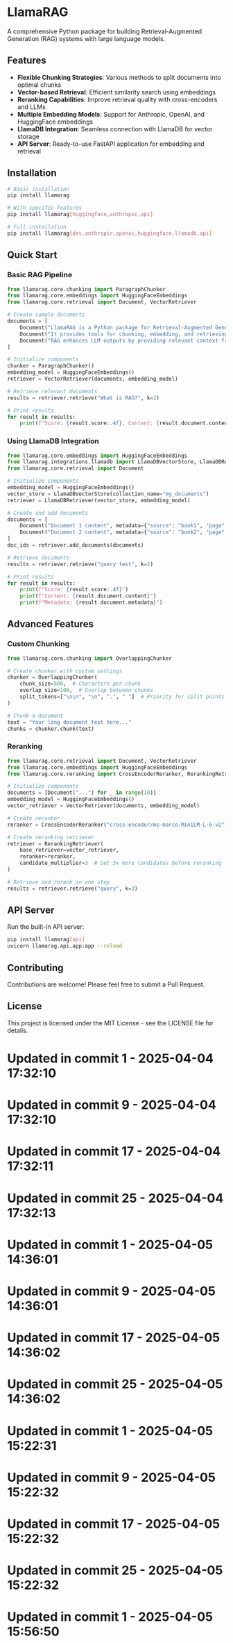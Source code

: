# LlamaRAG

A comprehensive Python package for building Retrieval-Augmented Generation (RAG) systems with large language models.

## Features

- **Flexible Chunking Strategies**: Various methods to split documents into optimal chunks
- **Vector-based Retrieval**: Efficient similarity search using embeddings
- **Reranking Capabilities**: Improve retrieval quality with cross-encoders and LLMs
- **Multiple Embedding Models**: Support for Anthropic, OpenAI, and HuggingFace embeddings
- **LlamaDB Integration**: Seamless connection with LlamaDB for vector storage
- **API Server**: Ready-to-use FastAPI application for embedding and retrieval

## Installation

```bash
# Basic installation
pip install llamarag

# With specific features
pip install llamarag[huggingface,anthropic,api]

# Full installation
pip install llamarag[dev,anthropic,openai,huggingface,llamadb,api]
```

## Quick Start

### Basic RAG Pipeline

```python
from llamarag.core.chunking import ParagraphChunker
from llamarag.core.embeddings import HuggingFaceEmbeddings
from llamarag.core.retrieval import Document, VectorRetriever

# Create sample documents
documents = [
    Document("LlamaRAG is a Python package for Retrieval-Augmented Generation."),
    Document("It provides tools for chunking, embedding, and retrieving text."),
    Document("RAG enhances LLM outputs by providing relevant context from a knowledge base.")
]

# Initialize components
chunker = ParagraphChunker()
embedding_model = HuggingFaceEmbeddings()
retriever = VectorRetriever(documents, embedding_model)

# Retrieve relevant documents
results = retriever.retrieve("What is RAG?", k=2)

# Print results
for result in results:
    print(f"Score: {result.score:.4f}, Content: {result.document.content}")
```

### Using LlamaDB Integration

```python
from llamarag.core.embeddings import HuggingFaceEmbeddings
from llamarag.integrations.llamadb import LlamaDBVectorStore, LlamaDBRetriever
from llamarag.core.retrieval import Document

# Initialize components
embedding_model = HuggingFaceEmbeddings()
vector_store = LlamaDBVectorStore(collection_name="my_documents")
retriever = LlamaDBRetriever(vector_store, embedding_model)

# Create and add documents
documents = [
    Document("Document 1 content", metadata={"source": "book1", "page": 10}),
    Document("Document 2 content", metadata={"source": "book2", "page": 15})
]
doc_ids = retriever.add_documents(documents)

# Retrieve documents
results = retriever.retrieve("query text", k=2)

# Print results
for result in results:
    print(f"Score: {result.score:.4f}")
    print(f"Content: {result.document.content}")
    print(f"Metadata: {result.document.metadata}")
```

## Advanced Features

### Custom Chunking

```python
from llamarag.core.chunking import OverlappingChunker

# Create chunker with custom settings
chunker = OverlappingChunker(
    chunk_size=500,  # Characters per chunk
    overlap_size=100,  # Overlap between chunks
    split_tokens=["\n\n", "\n", ".", " "]  # Priority for split points
)

# Chunk a document
text = "Your long document text here..."
chunks = chunker.chunk(text)
```

### Reranking

```python
from llamarag.core.retrieval import Document, VectorRetriever
from llamarag.core.embeddings import HuggingFaceEmbeddings
from llamarag.core.reranking import CrossEncoderReranker, RerankingRetriever

# Initialize components
documents = [Document("...") for _ in range(10)]
embedding_model = HuggingFaceEmbeddings()
vector_retriever = VectorRetriever(documents, embedding_model)

# Create reranker
reranker = CrossEncoderReranker("cross-encoder/ms-marco-MiniLM-L-6-v2")

# Create reranking retriever
retriever = RerankingRetriever(
    base_retriever=vector_retriever,
    reranker=reranker,
    candidate_multiplier=3  # Get 3x more candidates before reranking
)

# Retrieve and rerank in one step
results = retriever.retrieve("query", k=3)
```

## API Server

Run the built-in API server:

```bash
pip install llamarag[api]
uvicorn llamarag.api.app:app --reload
```

## Contributing

Contributions are welcome! Please feel free to submit a Pull Request.

## License

This project is licensed under the MIT License - see the LICENSE file for details. 
# Updated in commit 1 - 2025-04-04 17:32:10

# Updated in commit 9 - 2025-04-04 17:32:10

# Updated in commit 17 - 2025-04-04 17:32:11

# Updated in commit 25 - 2025-04-04 17:32:13

# Updated in commit 1 - 2025-04-05 14:36:01

# Updated in commit 9 - 2025-04-05 14:36:01

# Updated in commit 17 - 2025-04-05 14:36:02

# Updated in commit 25 - 2025-04-05 14:36:02

# Updated in commit 1 - 2025-04-05 15:22:31

# Updated in commit 9 - 2025-04-05 15:22:32

# Updated in commit 17 - 2025-04-05 15:22:32

# Updated in commit 25 - 2025-04-05 15:22:32

# Updated in commit 1 - 2025-04-05 15:56:50
